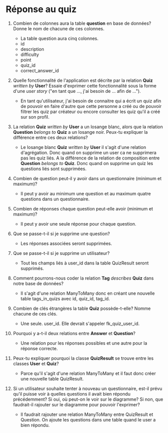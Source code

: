 # Réponse au quiz

1. Combien de colonnes aura la table **question** en base de données? Donne le nom de chacune de ces colonnes.
    - La table question aura cinq colonnes.
    - id
    - description
    - difficulty
    - point
    - quiz_id
    - correct_answer_id

2. Quelle fonctionnalité de l'application est décrite par la relation **Quiz** _written by_ **User**? Essaie d'exprimer cette fonctionnalité sous la forme d'une _user story_ ("en tant que ..., j'ai besoin de ... afin de ...").
    - En tant qu'utilisateur, j'ai besoin de connaitre qui a écrit un quiz afin de pouvoir en faire d'autre que cette personne a créé ou de pouvoir filtrer les quiz par créateur ou encore consulter les quiz qu'il a créé sur son profil.

3. La relation **Quiz** _written by_ **User** a un losange blanc, alors que la relation **Question** _belongs to_ **Quiz** a un losange noir. Peux-tu expliquer la différence entre ces deux relations?
    - Le losange blanc **Quiz** _written by_ **User** il s'agit d'une relation d'agrégation. Donc quand on supprime un user ca ne supprimera pas les quiz liés. A la différence de la relation de composition entre **Question** _belongs to_ **Quiz**. Donc quand on supprime un quiz les questions liés sont supprimées.

4. Combien de question peut-il y avoir dans un questionnaire (minimum et maximum)?
    - Il peut y avoir au minimum une question et au maximum quatre questions dans un questionnaire.

5. Combien de réponses chaque question peut-elle avoir (minimum et maximum)?
    - Il peut y avoir une seule réponse pour chaque question.

6. Que se passe-t-il si je supprime une question?
    - Les réponses associées seront supprimées.

7. Que se passe-t-il si je supprime un utilisateur?
    - Tout les champs liés à user_id dans la table QuizResult seront supprimés.

8. Comment pourrons-nous coder la relation **Tag** _describes_ **Quiz** dans notre base de données?
    - Il s'agit d'une relation ManyToMany donc en créant une nouvelle table tags_in_quizs avec id, quiz_id, tag_id.

9. Combien de clés étrangères la table **Quiz** possède-t-elle? Nomme chacune de ces clés.
    - Une seule. user_id. Elle devrait s'appeler fk_quiz_user_id.

10. Pourquoi y a-t-il deux relations entre **Answer** et **Question**?
    - Une relation pour les réponses possibles et une autre pour la réponse correcte.

11. Peux-tu expliquer pourquoi la classe **QuizResult** se trouve entre les classes **User** et **Quiz**?
    - Parce qu'il s'agit d'une relation ManyToMany et il faut donc créer une nouvelle table QuizResult.

12. Si un utilisateur souhaite tenter à nouveau un questionnaire, est-il prévu qu'il puisse voir à quelles questions il avait bien répondu précédemment? Si oui, où peut-on le voir sur le diagramme? Si non, que faudrait-il rajouter sur le diagramme pour pouvoir l'exprimer?
    - Il faudrait rajouter une relation ManyToMany entre QuizResult et Question. On ajoute les questions dans une table quand le user a bien répondu.